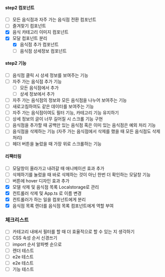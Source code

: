 #### step2 컴포넌트

- [ ] 모든 음식점과 자주 가는 음식점 전환 컴포넌트
- [ ] 즐겨찾기 컴포넌트
- [x] 음식 카테고리 이미지 컴포넌트
- [x] 모달 컴포넌트 분리
  - [x] 음식점 추가 컴포넌트
  - [ ] 음식점 상세정보 컴포넌트

#### step2 기능

- [ ] 음식점 클릭 시 상세 정보를 보여주는 기능
- [ ] 자주 가는 음식점 추가 기능
  - [ ] 모든 음식점에서 추가
  - [ ] 상세 정보에서 추가
- [ ] 자주 가는 음식점의 정보와 모든 음식점을 나누어 보여주는 기능
- [ ] 새로고침하여도 같은 데이터를 보여주는 기능
- [ ] 자주 가는 음식점이여도 필터 기능, 카테고리 기능 유지하기
- [ ] 상세 정보의 글이 너무 길어질 시 스크롤 기능 구현
- [ ] 음식점을 추가할 때 공백만 있는 음식점 혹은 이미 있는 음식점은 예외 처리 기능
- [ ] 음식점을 삭제하는 기능 (자주 가는 음식점에서 삭제를 했을 때 모든 음식점도 삭제 처리)
- [ ] 헤더 버튼을 눌렀을 때 가장 위로 스크롤하는 기능

#### 리팩터링

- [ ] 모달창이 올라가고 내려갈 때 애니메이션 효과 추가
- [ ] 삭제하기를 눌렀을 때 바로 삭제하는 것이 아닌 한번 더 확인하는 모달창 기능
- [ ] 버튼에 hover 디자인 효과 추가
- [x] 모델 삭제 및 음식점 목록 Localstorage로 관리
- [x] 컨트롤러 삭제 및 App.ts 로 이름 변경
- [x] 컨트롤러가 하는 일을 컴포넌트에게 분리
- [x] 음식점 목록 렌더를 음식점 목록 컴포넌트에게 역할 부여

### 체크리스트

- [ ] 카테고리 내에서 필터를 할 때 더 효율적으로 할 수 있는 지 생각하기
- [ ] CSS 속성 순서 신경쓰기
- [ ] import 순서 알파벳 순으로
- [ ] 렌더 테스트
- [ ] e2e 테스트
- [ ] e2e 테스트
- [ ] 기능 테스트
